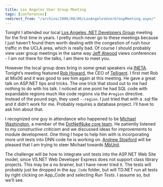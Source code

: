 ```yaml
---
title: Los Angeles User Group Meeting
tags: [conferences]
redirect_from: "/archive/2006/08/06/LosAngelesUserGroupMeeting.aspx/"
---
```


Tonight I attended our local [Los Angeles .NET Developers
Group](http://www.ladotnet.org/ "Los Angeles .NET Developers Group")
meeting for the first time in years. I pretty much never go to these
meetings because I just haven’t found them worth dealing with the
congestion of rush hour traffic in the UCLA area, which is really bad.
Of course I should probably view user group meetings in the same way
[Jeff
Atwood](http://www.codinghorror.com/blog/archives/000544.html "On Conferences")
views conferences - I am not there for the talks, I am there to meet
you.

However the local group does bring in some great speakers via
[INETA](http://www.ineta.org/DesktopDefault.aspx "International .NET Association").
Tonight’s meeting featured [Rob
Howard](http://weblogs.asp.net/rhoward/ "Rob Howard"), the CEO of
[Telligent](http://telligent.com/ "Telligent"). I first met Rob at Mix06
and it was good to see him again at this meeting. He gave a great talk
on ASP.NET tips and tricks. The one trick that stood out to me had
nothing to do with his talk. I noticed at one point he had SQL code with
expandable regions much like code regions via the `#region` directive.
Instead of the pound sign, they used `--region`. I just tried that with
a .sql file and it didn’t work for me. Probably requires a database
project. I’ll have to ask him about that.

I recognized one guy in attendance who happened to be [Michael
Washington](http://dotnetnuke.com/Community/Blogs/tabid/825/BlogID/77/Default.aspx "Michael Washington"),
a member of the [DotNetNuke core
team](http://dotnetnuke.com/Development/CoreTeam/tabid/698/Default.aspx "DNN Core Team").
He patiently listened to my *constructive criticism* and we discussed
ideas for improvements to module development. One thing I hope to help
him with is incorporating more unit tests into DNN code he is working
on. [Andrew
Stopford](http://weblogs.asp.net/astopford/ "Leader of MbUnit") will be
pleased that I am trying to steer Michael towards
[MbUnit](http://mbunit.com/ "MbUnit").

The challenge will be how to integrate unit tests into the ASP.NET Web
Site model, since VS.NET Web Developer Express does not support class
library projects. This may be a no brainer, but I have never tried it.
The tests will probably just be dropped in the `App_Code` folder, but
will TD.NET run all tests by right clicking on App\_Code and selecting
*Run Tests*. I assume so, but we’ll see.

